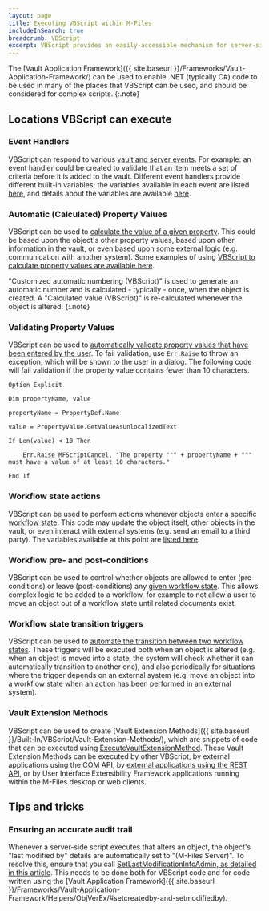 ```yaml
---
layout: page
title: Executing VBScript within M-Files
includeInSearch: true
breadcrumb: VBScript
excerpt: VBScript provides an easily-accessible mechanism for server-side code to be placed within an M-Files vault or server.  Code can react to vault events (e.g. event handlers), can execute when objects move through workflows (e.g. to enforce that an object meets some conditions before moving into a state), or even to calculate or validate values of properties on objects.
---
```


The [Vault Application Framework]({{ site.baseurl }}/Frameworks/Vault-Application-Framework/) can be used to enable .NET (typically C#) code to be used in many of the places that VBScript can be used, and should be considered for complex scripts.
{:.note}

## Locations VBScript can execute

### Event Handlers

VBScript can respond to various [vault and server events](https://www.m-files.com/user-guide/latest/eng/Event_handlers_variables.html).  For example: an event handler could be created to validate that an item meets a set of criteria before it is added to the vault.  Different event handlers provide different built-in variables; the variables available in each event are listed [here](https://www.m-files.com/user-guide/latest/eng/Event_handlers_variables.html), and details about the variables are available [here](https://www.m-files.com/user-guide/latest/eng/Variables.html).

### Automatic (Calculated) Property Values

VBScript can be used to [calculate the value of a given property](https://www.m-files.com/user-guide/latest/eng/Automatic_values.html).  This could be based upon the object's other property values, based upon other information in the vault, or even based upon some external logic (e.g. communication with another system).  Some examples of using [VBScript to calculate property values are available here](https://www.m-files.com/user-guide/latest/eng/Editing_VBScript_code.html).

"Customized automatic numbering (VBScript)" is used to generate an automatic number and is calculated - typically - once, when the object is created.  A "Calculated value (VBScript)" is re-calculated whenever the object is altered.
{:.note}

### Validating Property Values

VBScript can be used to [automatically validate property values that have been entered by the user](https://www.m-files.com/user-guide/latest/eng/Validation.html).  To fail validation, use `Err.Raise` to throw an exception, which will be shown to the user in a dialog.  The following code will fail validation if the property value contains fewer than 10 characters.

```vbscript
Option Explicit

Dim propertyName, value

propertyName = PropertyDef.Name

value = PropertyValue.GetValueAsUnlocalizedText

If Len(value) < 10 Then

    Err.Raise MFScriptCancel, "The property """ + propertyName + """ must have a value of at least 10 characters."

End If
```

### Workflow state actions

VBScript can be used to perform actions whenever objects enter a specific [workflow state](https://www.m-files.com/user-guide/latest/eng/graphical_workflows.html).  This code may update the object itself, other objects in the vault, or even interact with external systems (e.g. send an email to a third party).  The variables available at this point are [listed here](https://www.m-files.com/user-guide/latest/eng/run_script.html#run_script).

### Workflow pre- and post-conditions

VBScript can be used to control whether objects are allowed to enter (pre-conditions) or leave (post-conditions) any [given workflow state](https://www.m-files.com/user-guide/latest/eng/State_conditions.html#state_transition_conditions).  This allows complex logic to be added to a workflow, for example to not allow a user to move an object out of a workflow state until related documents exist.

### Workflow state transition triggers

VBScript can be used to [automate the transition between two workflow states](https://www.m-files.com/user-guide/latest/eng/workflow_state_transition_trigger.html#trigger).  These triggers will be executed both when an object is altered (e.g. when an object is moved into a state, the system will check whether it can automatically transition to another one), and also periodically for situations where the trigger depends on an external system (e.g. move an object into a workflow state when an action has been performed in an external system).

### Vault Extension Methods

VBScript can be used to create [Vault Extension Methods]({{ site.baseurl }}/Built-In/VBScript/Vault-Extension-Methods/), which are snippets of code that can be executed using [ExecuteVaultExtensionMethod](https://www.m-files.com/api/documentation/latest/index.html#MFilesAPI~VaultExtensionMethodOperations~ExecuteVaultExtensionMethod.html).  These Vault Extension Methods can be executed by other VBScript, by external applications using the COM API, by [external applications using the REST API](/APIs/REST-API/Vault-Extension-Methods/), or by User Interface Extensibility Framework applications running within the M-Files desktop or web clients.

## Tips and tricks

### Ensuring an accurate audit trail

Whenever a server-side script executes that alters an object, the object's "last modified by" details are automatically set to "(M-Files Server)".  To resolve this, ensure that you call [SetLastModificationInfoAdmin, as detailed in this article](Audit-Trail-And-Scripting).  This needs to be done both for VBScript code and for code written using the [Vault Application Framework]({{ site.baseurl }}/Frameworks/Vault-Application-Framework/Helpers/ObjVerEx/#setcreatedby-and-setmodifiedby).
